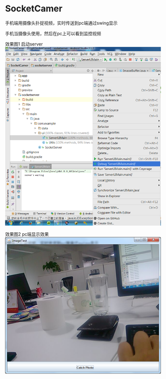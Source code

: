 # SocketCamer
手机端用摄像头扑捉视频，实时传送到pc端通过swing显示

手机当摄像头使用，然后在pc上可以看到监控视频


效果图1 启动server
<img src="./preview/启动server.png">

效果图2 pc端显示效果
<img src="./preview/server窗口.png">